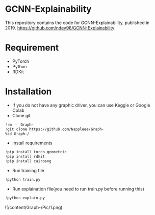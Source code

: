 # GCNN-Explainability
This repository contains the code for GCNN-Explainability, published in 2019.
https://github.com/ndey96/GCNN-Explainability
# Requirement
* PyTorch
* Python
* RDKit
# Installation
* If you do not have any graphic driver, you can use Keggle or Google Colab
* Clone git

```sh
!rm -r Graph-
!git clone https://github.com/Nappleee/Graph-
%cd Graph-/
```


* Install requirements

```sh
!pip install torch_geometric
!pip install rdkit
!pip install cairosvg
```


* Run training file
```sh
!python train.py
```

* Run explaination file(you need to run train.py before running this) 
```sh
!python explain.py
```
!(/content/Graph-/Pic/1.png)
